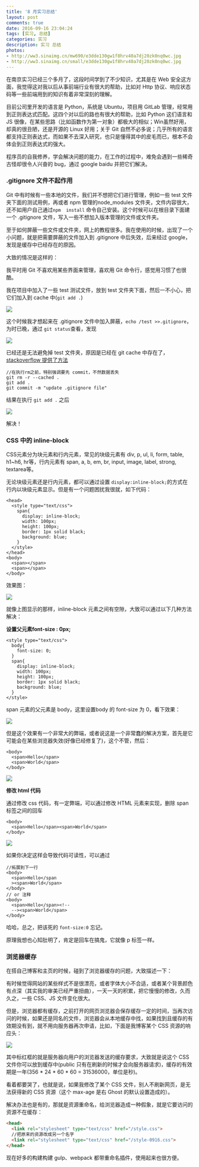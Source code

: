 ```yaml
---
title: '8 月实习总结'
layout: post
comments: true
date: 2016-09-16 23:04:24
tags: [实习, 总结]
categories: 实习
description: 实习 总结
photos:
- http://ww3.sinaimg.cn/mw690/e3dde130gw1f8hrv40a7dj20zk0nq0wc.jpg
- http://ww3.sinaimg.cn/small/e3dde130gw1f8hrv40a7dj20zk0nq0wc.jpg
---
```

在南京实习已经三个多月了，这段时间学到了不少知识，尤其是在 Web 安全这方面，我觉得这对我以后从事前端行业有很大的帮助，比如对 Http 协议、响应状态码等一些前端用到的知识有着非常深刻的理解。

<!--more-->

目前公司里开发的语言是 Python，系统是 Ubuntu，项目用 GitLab 管理，经常用到正则表达式匹配。这四个对以后的路也有很大的帮助，比如 Python 这们语言和 JS 很像，在某些思路（比如函数作为第一对象）都极大的相似；Win虽然好用，却真的很丑陋，还是开源的 Linux 好用；关于 Git 自然不必多说；几乎所有的语言都支持正则表达式，而如果不去深入研究，也只是懂得其中的皮毛而已，根本不会体会到正则表达式的强大。

程序员的自我修养，学会解决问题的能力，在工作的过程中，难免会遇到一些稀奇古怪却很令人兴奋的 bug，通过 google baidu 并把它们解决。

### .gitignore 文件不起作用

Git 中有时候有一些本地的文件，我们并不想把它们进行管理，例如一些 test 文件夹下面的测试用例，再或者 npm 管理的node_modules 文件夹，文件内容很大，还不如用户自己通过`npm  install` 命令自己安装。这个时候可以在根目录下面建一个 .gitignore 文件，写入一些不想加入版本管理的文件或文件夹。

至于如何屏蔽一些文件或文件夹，网上的教程很多。我在使用的时候，出现了一个小问题，就是把需要屏蔽的文件加入到 .gitignore 中后失效，后来经过 google，发现是缓存中已经存在的原因。

大致的情况是这样的：

我平时用 Git 不喜欢用某些界面来管理，喜欢用 Git 命令行，感觉用习惯了也很酷。

我在项目中加入了一些 test 测试文件，放到 test 文件夹下面，然后一不小心，把它们加入到 cache 中(`git add .`)

![](/content/images/2016/09/1.png)

这个时候我才想起来在 .gitignore 文件中加入屏蔽，`echo /test >>.gitignore`，为时已晚，通过 `git status`查看，发现

![](/content/images/2016/09/2.png)

已经还是无法避免掉 test 文件夹，原因是已经在 git cache 中存在了，[stackoverflow 提供了方法](http://stackoverflow.com/questions/11451535/gitignore-not-working)

```
//在执行rm之前，特别强调要先 commit，不然数据丢失
git rm -r --cached .
git add .
git commit -m "update .gitignore file"
```

结果在执行 `git add .` 之后

![](/content/images/2016/09/3.png)

解决！

### CSS 中的 inline-block

CSS元素分为块元素和行内元素，常见的块级元素有 div, p, ul, li, form, table, h1~h6, hr等，行内元素有 span, a, b, em, br, input, image, label, strong, textarea等。

无论块级元素还是行内元素，都可以通过设置 `display:inline-block;`的方式在行内以块级元素显示。但是有一个问题困扰我很就，如下代码：

```
<head>
  <style type="text/css">
    span{
      display: inline-block;
      width: 100px;
      height: 100px;
      border: 1px solid black;
      background: blue;
    }
  </style>
</head>
<body>
  <span></span>
  <span></span>
</body>
```

效果图：

![](/content/images/2016/09/4.png)

就像上图显示的那样，inline-block 元素之间有空隙，大致可以通过以下几种方法解决：

**设置父元素font-size : 0px;**

```
<style type="text/css">
  body{
    font-size: 0;
  }
  span{
    display: inline-block;
    width: 100px;
    height: 100px;
    border: 1px solid black;
    background: blue;
  }
</style>
```

span 元素的父元素是 body，这里设置body 的 font-size 为 0，看下效果：

![](/content/images/2016/09/5.png)

但是这个效果有一个非常大的弊端，或者说这是一个非常蠢的解决方案，首先是它可能会在某些浏览器失效(好像已经修复了)，这个不管，然后：

```
<body>
  <span>Hello</span>
  <span>World</span>
</body>
```

![](/content/images/2016/09/7.png)

**修改 html 代码**

通过修改 css 代码，有一定弊端，可以通过修改 HTML 元素来实现，删除 span 标签之间的回车

```
<body>
  <span>Hello</span><span>World</span>
</body>
```

![](/content/images/2016/09/8.png)

如果你决定这样会导致代码可读性，可以通过

```
//拓展到下一行
<body>
  <span>Hello</span
  ><span>World</span>
</body>
// or 注释
<body>
  <span>Hello</span><!--
  --><span>World</span>
</body>
```

哈哈，总之，把该死的 `font-size:0` 忘记。

原理我想也心知肚明了，肯定是回车在搞鬼，它就像 p 标签一样。

### 浏览器缓存

在搭自己博客和主页的时候，碰到了浏览器缓存的问题，大致描述一下：

有时候觉得网站的某些样式不是很漂亮，或者字体大小不合适，或者某个背景颜色有点深（其实我的审美已经严重扭曲），一天一天的积累，把它慢慢的修改，久而久之，一些 CSS、JS 文件变化很大。

但是，浏览器都有缓存，之前打开的网页浏览器会保存缓存一定的时间，当再次访问的时候，如果还是同名的文件，浏览器会从本地缓存中找，如果找到且缓存的有效期没有到，就不用向服务器再次申请，比如，下面是我博客某个 CSS 资源的响应头：

![](/content/images/2016/09/9.png)

其中标红框的就是服务器向用户的浏览器发送的缓存要求，大致就是说这个 CSS 文件你可以放到缓存中(public 只有在刷新的时候才会向服务器请求)，缓存的有效期是一年(356 * 24 * 60 * 60 = 31536000，单位是秒)。

看着都要哭了，也就是说，如果我修改了某个 CSS 文件，别人不刷新网页，是无法获得新的 CSS 资源（这个 max-age 是右 Ghost 的默认设置造成的）。

解决办法也是有的，那就是资源重命名，给浏览器造成一种假象，就是它要访问的资源不在缓存：

```html
<head>
  <link rel="stylesheet" type="text/css" href="/style.css">
  //把原来的资源改成另一个名字
  <link rel="stylesheet" type="text/css" href="/style-0916.css">
</head>
```

现在好多的构建构建 gulp、webpack 都带重命名插件，使用起来也很方便。